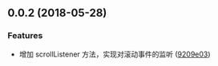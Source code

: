 ## 0.0.2 (2018-05-28)

### Features

* 增加 scrollListener 方法，实现对滚动事件的监听 ([9209e03](http://22.5.46.19:8443/UFP/vue-ufp-ui-scroll/commit/9209e03))


